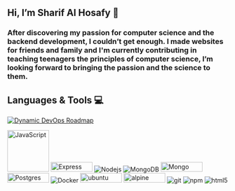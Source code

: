 ## Hi, I’m Sharif Al Hosafy 👋
### After discovering my passion for computer science and the backend development, I couldn’t get enough.  I made websites for friends and family and I'm currently contributing in teaching teenagers the principles of computer science, I’m looking forward to bringing the passion and the science to them.

## Languages & Tools :computer:


[![Dynamic DevOps Roadmap](https://devopshive.net/badges/dynamic-devops-roadmap.svg)](https://github.com/DevOpsHiveHQ/dynamic-devops-roadmap)
<p>
  <img alt="JavaScript" src="https://img.shields.io/badge/JavaScript-F7DF1E?style=for-the-badge&logo=javascript&logoColor=black" width="95"/>
  <img alt="Express" src="https://img.shields.io/badge/Express.js-404D59?style=for-the-badge" width="95" height="22"/>
  <img alt="Nodejs" src="https://img.shields.io/badge/-Nodejs-43853d?style=flat-square&logo=Node.js&logoColor=white" />
  <img alt="MongoDB" src="https://img.shields.io/badge/-MongoDB-13aa52?style=flat-square&logo=mongodb&logoColor=white" />
  <img alt="Mongo" src="https://img.shields.io/badge/MySQL-00000F?style=for-the-badge&logo=mysql&logoColor=white" width="95" height="22"/>
  <img alt="Postgres" src="https://img.shields.io/badge/PostgreSQL-316192?style=for-the-badge&logo=postgresql&logoColor=white" width="95" height="22"/>
  <img alt="Docker" src="https://img.shields.io/badge/-Docker-46a2f1?style=flat-square&logo=docker&logoColor=white" />
  <img alt="ubuntu" src="https://img.shields.io/badge/Ubuntu-E95420?style=for-the-badge&logo=ubuntu&logoColor=white" width="95" height="22"/>
  <img alt="alpine" src="https://img.shields.io/badge/Alpine_Linux-%230D597F.svg?style=for-the-badge&logo=alpine-linux&logoColor=white" width="95" height="22"/>
  <img alt="git" src="https://img.shields.io/badge/-Git-F05032?style=flat-square&logo=git&logoColor=white" />
  <img alt="npm" src="https://img.shields.io/badge/-NPM-CB3837?style=flat-square&logo=npm&logoColor=white" />
  <img alt="html5" src="https://img.shields.io/badge/-HTML5-E34F26?style=flat-square&logo=html5&logoColor=white" />
  
</p>

